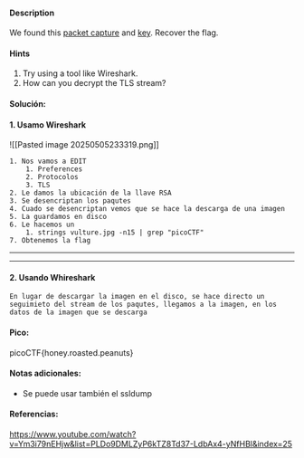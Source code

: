 
#### Description
We found this [packet capture](https://jupiter.challenges.picoctf.org/static/fbf98e695555a2a48fe42c9a245de376/capture.pcap) and [key](https://jupiter.challenges.picoctf.org/static/fbf98e695555a2a48fe42c9a245de376/picopico.key). Recover the flag.

#### Hints 
1. Try using a tool like Wireshark.
2. How can you decrypt the TLS stream?

#### Solución:

#### 1. Usamo Wireshark
![[Pasted image 20250505233319.png]]
````
1. Nos vamos a EDIT
	1. Preferences
	2. Protocolos
	3. TLS
2. Le damos la ubicación de la llave RSA
3. Se desencriptan los paqutes
4. Cuado se desencriptan vemos que se hace la descarga de una imagen
5. La guardamos en disco
6. Le hacemos un
	1. strings vulture.jpg -n15 | grep "picoCTF"
7. Obtenemos la flag
`````




--- 
---
#### 2. Usando Whireshark

````
En lugar de descargar la imagen en el disco, se hace directo un seguimieto del stream de los paqutes, llegamos a la imagen, en los datos de la imagen que se descarga
`````


#### Pico:
picoCTF{honey.roasted.peanuts}

#### Notas adicionales:
- Se puede usar también el ssldump

#### Referencias:
https://www.youtube.com/watch?v=Ym3i79nEHjw&list=PLDo9DMLZyP6kTZ8Td37-LdbAx4-yNfHBl&index=25


